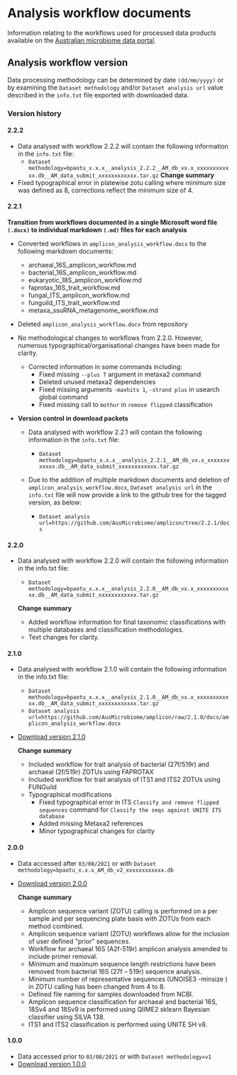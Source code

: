 # Analysis workflow documents
Information relating to the workflows used for processed data products available on the [Australian microbiome data portal](https://data.bioplatforms.com/bpa/otu). 

## Analysis workflow version
Data processing methodology can be determined by date `(dd/mm/yyyy)` or by examining the `Dataset methodology` and/or `Dataset analysis url` value described in the `info.txt` file exported with downloaded data. 

### Version history

#### 2.2.2
  -   Data analysed with workflow 2.2.2 will contain the following information in the `info.txt` file:
      -   `Dataset methodology=bpaotu_x.x.x__analysis_2.2.2__AM_db_vx.x_xxxxxxxxxxxx.db__AM_data_submit_xxxxxxxxxxxx.tar.gz`
   **Change summary**
   - Fixed typographical error in platewise zotu calling where minimum size was defined as 8, corrections reflect the minimum size of 4.

#### 2.2.1

**Transition from workflows documented in a single Microsoft word file `(.docx)` to individual markdown `(.md)` files for each analysis**
- Converted workflows in `amplicon_analysis_workflow.docx` to the following markdown documents:
  - archaeal_16S_amplicon_workflow.md
  - bacterial_16S_amplicon_workflow.md
  - eukaryotic_18S_amplicon_workflow.md
  - faprotax_16S_trait_workflow.md
  - fungal_ITS_amplicon_workflow.md
  - funguild_ITS_trait_workflow.md
  - metaxa_ssuRNA_metagenome_workflow.md

- Deleted `amplicon_analysis_workflow.docx` from repository

- No methodological changes to workflows from 2.2.0. However, numerous typographical/organisational changes have been made for clarity. 
    - Corrected information in some commands including:
        - Fixed missing `--plus T` argument in metaxa2 command
        - Deleted unused metaxa2 dependencies
        - Fixed missing arguments `-maxhits 1`, `-strand plus` in usearch global command
        - Fixed missing call to `mothur` in `remove flipped` classification

- **Version control in download packets**
  -   Data analysed with workflow 2.2.1 will contain the following information in the `info.txt` file:
      -   `Dataset methodology=bpaotu_x.x.x__analysis_2.2.1__AM_db_vx.x_xxxxxxxxxxxx.db__AM_data_submit_xxxxxxxxxxxx.tar.gz`

  - Due to the addition of multiple markdown documents and deletion of `amplicon_analysis_workflow.docx`, `Dataset analysis url` in the `info.txt` file will now provide a link to the github tree for the tagged version, as below:
      - `Dataset analysis url=https://github.com/AusMicrobiome/amplicon/tree/2.2.1/docs`

#### 2.2.0
- Data analysed with workflow 2.2.0 will contain the following information in the info.txt file:
  - `Dataset methodology=bpaotu_x.x.x__analysis_2.2.0__AM_db_vx.x_xxxxxxxxxxxx.db__AM_data_submit_xxxxxxxxxxxx.tar.gz`
   
   **Change summary**
   - Added workflow information for final taxonomic classifications with multiple databases and classification methodologies.
   - Text changes for clarity.

#### 2.1.0

- Data analysed with workflow 2.1.0 will contain the following information in the info.txt file:
  - `Dataset methodology=bpaotu_x.x.x__analysis_2.1.0__AM_db_vx.x_xxxxxxxxxxxx.db__AM_data_submit_xxxxxxxxxxxx.tar.gz`
  - `Dataset analysis url=https://github.com/AusMicrobiome/amplicon/raw/2.1.0/docs/amplicon_analysis_workflow.docx`
 - [Download version 2.1.0](https://github.com/AusMicrobiome/amplicon/raw/2.1.0/docs/amplicon_analysis_workflow.docx)
 
   **Change summary**
   - Included workflow for trait analysis of bacterial (27f/519r) and archaeal (2f/519r) ZOTUs using FAPROTAX
   - Included workflow for trait analysis of ITS1 and ITS2 ZOTUs using FUNGuild
   - Typographical modifications
     - Fixed typographical error in ITS `Classify and remove flipped sequences` command for `Classify the seqs against UNITE ITS database`
     - Added missing Metaxa2 references
     - Minor typographical changes for clarity

#### 2.0.0

- Data accessed after `03/08/2021` or with `Dataset methodology=bpaotu_x.x.x_AM_db_v2_xxxxxxxxxxxx.db`
- [Download version 2.0.0](https://github.com/AusMicrobiome/amplicon/raw/2.0.0/docs/amplicon_analysis_workflow.docx)

  **Change summary**
  - Amplicon sequence variant (ZOTU) calling is performed on a per sample and per sequencing plate basis with ZOTUs from each method combined.
  - Amplicon sequence variant (ZOTU) workflows allow for the inclusion of user defined "prior" sequences.
  - Workflow for archaeal 16S (A2f-519r) amplicon analysis amended to include primer removal.
  - Minimum and maximum sequence length restrictions have been removed from bacterial 16S (27f – 519r) sequence analysis.
  - Minimum number of representative sequences (UNOISE3 -minsize ) in ZOTU calling has been changed from 4 to 8.
  - Defined file naming for samples downloaded from NCBI.
  - Amplicon sequence classification for archaeal and bacterial 16S, 18Sv4 and 18Sv9 is performed using QIIME2 sklearn Bayesian classifier using SILVA 138.
  - ITS1 and ITS2 classification is performed using UNITE SH v8.

#### 1.0.0
- Data accessed prior to `03/08/2021` or with `Dataset methodology=v1`
- [Download version 1.0.0](https://github.com/AusMicrobiome/amplicon/raw/1.0.0/docs/amplicon_analysis_workflow.docx)
